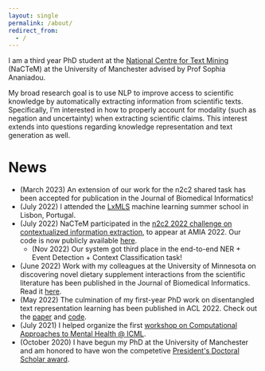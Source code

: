 ```yaml
---
layout: single
permalink: /about/
redirect_from:
  - /
---
```


I am a third year PhD student at the [National Centre for Text Mining](http://nactem.ac.uk/) (NaCTeM) at the
University of Manchester advised by Prof Sophia Ananiadou. 

My broad research goal is to use NLP to improve access
to scientific knowledge by automatically extracting information from scientific texts. 
Specifically, I'm interested in how to properly account for modality (such as negation and uncertainty) when
extracting scientific claims. This interest extends into questions regarding knowledge representation and text generation as well.


# News

 * (March 2023) An extension of our work for the n2c2 shared task has been accepted for publication in the Journal of Biomedical Informatics!
 * (July 2022) I attended the [LxMLS](http://lxmls.it.pt/2022/) machine learning summer school in Lisbon, Portugal.
 * (July 2022) NaCTeM participated in the [n2c2 2022 challenge on contextualized information extraction](https://n2c2.dbmi.hms.harvard.edu/2022-track-1), to appear at AMIA 2022. Our code is now publicly available [here](https://github.com/jvasilakes/n2c2-track1).
     * (Nov 2022) Our system got third place in the end-to-end NER + Event Detection + Context Classification task!
 * (June 2022) Work with my colleagues at the University of Minnesota on discovering novel dietary supplement interactions from the scientific literature has been published in the Journal of Biomedical Informatics. Read it [here](https://www.sciencedirect.com/science/article/pii/S1532046422001368).
 * (May 2022) The culmination of my first-year PhD work on disentangled text representation learning has been published in ACL 2022. Check out the [paper](https://aclanthology.org/2022.acl-long.574/) and [code](https://github.com/jvasilakes/disentanglement-vae).
 * (July 2021) I helped organize the first [workshop on Computational Approaches to Mental Health @ ICML](https://icml.cc/virtual/2021/workshop/8352).
 * (October 2020) I have begun my PhD at the University of Manchester and am honored to have won the competetive [President's Doctoral Scholar award](https://www.presidentsaward.manchester.ac.uk/).
